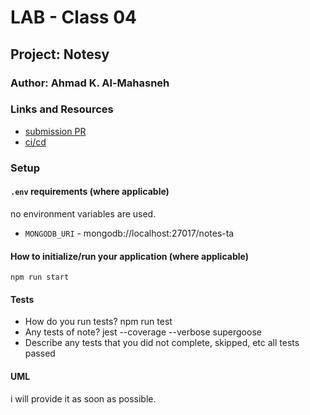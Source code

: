 # LAB - Class 04

## Project: Notesy

### Author: Ahmad K. Al-Mahasneh

### Links and Resources

- [submission PR](https://github.com/ahmadShakespeare/notesy/pull/1)
- [ci/cd](https://github.com/ahmadShakespeare/notesy/actions/runs/117954733)

### Setup

#### `.env` requirements (where applicable)

 no environment variables are used.

- `MONGODB_URI` - mongodb://localhost:27017/notes-ta

#### How to initialize/run your application (where applicable)

 `npm run start`

#### Tests

- How do you run tests?
 npm run test
- Any tests of note?
 jest --coverage --verbose supergoose
- Describe any tests that you did not complete, skipped, etc
 all tests passed

#### UML

i will provide it as soon as possible.